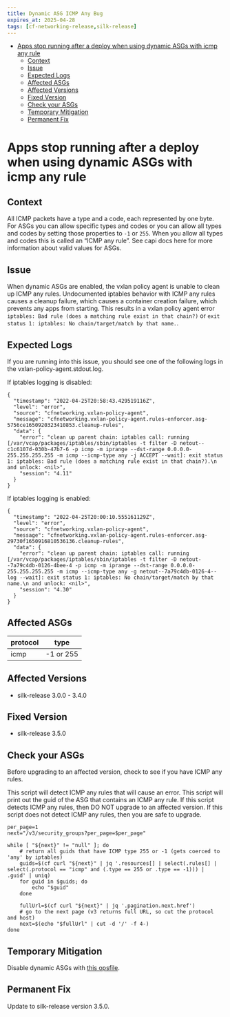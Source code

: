 ```yaml
---
title: Dynamic ASG ICMP Any Bug
expires_at: 2025-04-28
tags: [cf-networking-release,silk-release]
---
```


<!-- vim-markdown-toc GFM -->

* [Apps stop running after a deploy when using dynamic ASGs with icmp any rule](#apps-stop-running-after-a-deploy-when-using-dynamic-asgs-with-icmp-any-rule)
  * [Context](#context)
  * [Issue](#issue)
  * [Expected Logs](#expected-logs)
  * [Affected ASGs](#affected-asgs)
  * [Affected Versions](#affected-versions)
  * [Fixed Version](#fixed-version)
  * [Check your ASGs](#check-your-asgs)
  * [Temporary Mitigation](#temporary-mitigation)
  * [Permanent Fix](#permanent-fix)

<!-- vim-markdown-toc -->
# Apps stop running after a deploy when using dynamic ASGs with icmp any rule

## Context
All ICMP packets have a type and a code, each represented by one byte. For ASGs
you can allow specific types and codes or you can allow all types and codes by
setting those properties to `-1` or `255`. When you allow all types and codes
this is called an “ICMP any rule”. See capi docs here for more information
about valid values for ASGs.

## Issue
When dynamic ASGs are enabled, the vxlan policy agent is unable to clean up
ICMP any rules. Undocumented iptables behavior with ICMP any rules causes a
cleanup failure, which causes a container creation failure, which prevents any
apps from starting. This results in a vxlan policy agent error `iptables: Bad
rule (does a matching rule exist in that chain?)` or `exit status 1: iptables:
No chain/target/match by that name.`.

## Expected Logs
If you are running into this issue, you should see one of the following logs in the vxlan-policy-agent.stdout.log.

If iptables logging is disabled:
```
{
  "timestamp": "2022-04-25T20:58:43.429519116Z",
  "level": "error",
  "source": "cfnetworking.vxlan-policy-agent",
  "message": "cfnetworking.vxlan-policy-agent.rules-enforcer.asg-5756ce1650920323410853.cleanup-rules",
  "data": {
    "error": "clean up parent chain: iptables call: running [/var/vcap/packages/iptables/sbin/iptables -t filter -D netout--c1c6107d-030b-47b7-6 -p icmp -m iprange --dst-range 0.0.0.0-255.255.255.255 -m icmp --icmp-type any -j ACCEPT --wait]: exit status 1: iptables: Bad rule (does a matching rule exist in that chain?).\n and unlock: <nil>",
    "session": "4.11"
  }
}
```

If iptables logging is enabled:
```
{
  "timestamp": "2022-04-25T20:00:10.555161129Z",
  "level": "error",
  "source": "cfnetworking.vxlan-policy-agent",
  "message": "cfnetworking.vxlan-policy-agent.rules-enforcer.asg-29730f1650916810536136.cleanup-rules",
  "data": {
    "error": "clean up parent chain: iptables call: running [/var/vcap/packages/iptables/sbin/iptables -t filter -D netout--7a79c4db-0126-4bee-4 -p icmp -m iprange --dst-range 0.0.0.0-255.255.255.255 -m icmp --icmp-type any -g netout--7a79c4db-0126-4--log --wait]: exit status 1: iptables: No chain/target/match by that name.\n and unlock: <nil>",
    "session": "4.30"
  }
}
```

## Affected ASGs
| protocol | type |
| --- | --- |
| icmp | -1 or 255 |


## Affected Versions
* silk-release 3.0.0 - 3.4.0

## Fixed Version
* silk-release 3.5.0

## Check your ASGs
Before upgrading to an affected version, check to see if you have ICMP any rules.

This script will detect ICMP any rules that will cause an error. This script
will print out the guid of the ASG that contains an ICMP any rule. If this
script detects ICMP any rules, then DO NOT upgrade to an affected version. If
this script does not detect ICMP any rules, then you are safe to upgrade.
```
per_page=1
next="/v3/security_groups?per_page=$per_page"

while [ "${next}" != "null" ]; do
    # return all guids that have ICMP type 255 or -1 (gets coerced to 'any' by iptables)
    guids=$(cf curl "${next}" | jq '.resources[] | select(.rules[] | select(.protocol == "icmp" and (.type == 255 or .type == -1))) | .guid' | uniq)
    for guid in $guids; do
        echo "$guid"
    done	

    fullUrl=$(cf curl "${next}" | jq '.pagination.next.href')
    # go to the next page (v3 returns full URL, so cut the protocol and host)
    next=$(echo "$fullUrl" | cut -d '/' -f 4-)
done
```


## Temporary Mitigation
Disable dynamic ASGs with [this opsfile](https://github.com/cloudfoundry/cf-deployment/blob/main/operations/disable-dynamic-asgs.yml).

## Permanent Fix
Update to silk-release version 3.5.0.


